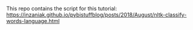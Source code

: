 This repo contains the script for this tutorial: 
https://inzaniak.github.io/pybistuffblog/posts/2018/August/nltk-classify-words-language.html
